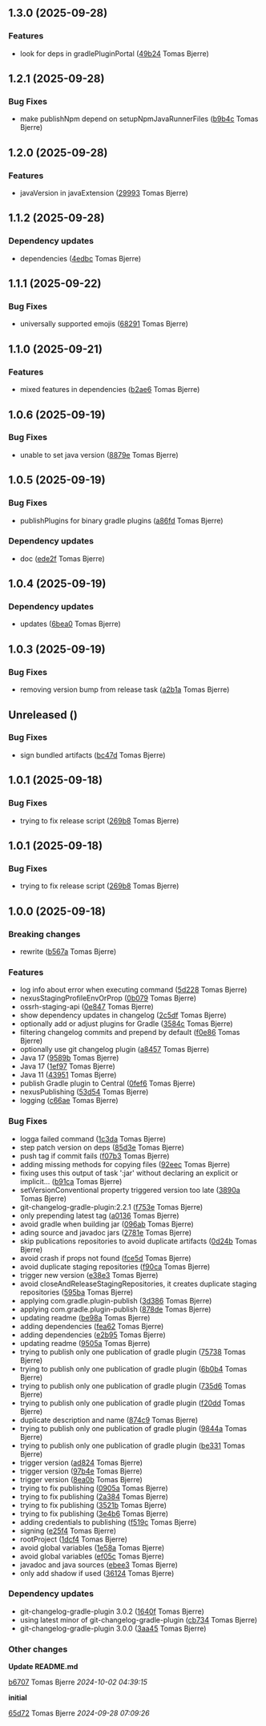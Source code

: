 ## 1.3.0 (2025-09-28)

### Features

-  look for deps in gradlePluginPortal ([49b24](https://github.com/tomasbjerre/gradle-conventions/commit/49b2457439d3985) Tomas Bjerre)  

## 1.2.1 (2025-09-28)

### Bug Fixes

-  make publishNpm depend on setupNpmJavaRunnerFiles ([b9b4c](https://github.com/tomasbjerre/gradle-conventions/commit/b9b4cb068697ef6) Tomas Bjerre)  

## 1.2.0 (2025-09-28)

### Features

-  javaVersion in javaExtension ([29993](https://github.com/tomasbjerre/gradle-conventions/commit/29993fcbcca697e) Tomas Bjerre)  

## 1.1.2 (2025-09-28)

### Dependency updates

- dependencies ([4edbc](https://github.com/tomasbjerre/gradle-conventions/commit/4edbc4d5a2cd38e) Tomas Bjerre)  
## 1.1.1 (2025-09-22)

### Bug Fixes

-  universally supported emojis ([68291](https://github.com/tomasbjerre/gradle-conventions/commit/682914274eb36a5) Tomas Bjerre)  

## 1.1.0 (2025-09-21)

### Features

-  mixed features in dependencies ([b2ae6](https://github.com/tomasbjerre/gradle-conventions/commit/b2ae61115f13fe5) Tomas Bjerre)  

## 1.0.6 (2025-09-19)

### Bug Fixes

-  unable to set java version ([8879e](https://github.com/tomasbjerre/gradle-conventions/commit/8879e657bd2421c) Tomas Bjerre)  

## 1.0.5 (2025-09-19)

### Bug Fixes

-  publishPlugins for binary gradle plugins ([a86fd](https://github.com/tomasbjerre/gradle-conventions/commit/a86fde778b37e0b) Tomas Bjerre)  

### Dependency updates

- doc ([ede2f](https://github.com/tomasbjerre/gradle-conventions/commit/ede2ff0f09cf82d) Tomas Bjerre)  
## 1.0.4 (2025-09-19)

### Dependency updates

- updates ([6bea0](https://github.com/tomasbjerre/gradle-conventions/commit/6bea004428de7c0) Tomas Bjerre)  
## 1.0.3 (2025-09-19)

### Bug Fixes

-  removing version bump from release task ([a2b1a](https://github.com/tomasbjerre/gradle-conventions/commit/a2b1a2b91b073f5) Tomas Bjerre)  

## Unreleased ()

### Bug Fixes

-  sign bundled artifacts ([bc47d](https://github.com/tomasbjerre/gradle-conventions/commit/bc47de52f802c2d) Tomas Bjerre)  

## 1.0.1 (2025-09-18)

### Bug Fixes

-  trying to fix release script ([269b8](https://github.com/tomasbjerre/gradle-conventions/commit/269b878e0dbd308) Tomas Bjerre)  

## 1.0.1 (2025-09-18)

### Bug Fixes

-  trying to fix release script ([269b8](https://github.com/tomasbjerre/gradle-conventions/commit/269b878e0dbd308) Tomas Bjerre)  

## 1.0.0 (2025-09-18)

### Breaking changes

-  rewrite ([b567a](https://github.com/tomasbjerre/gradle-conventions/commit/b567ad9d905c7aa) Tomas Bjerre)  

### Features

-  log info about error when executing command ([5d228](https://github.com/tomasbjerre/gradle-conventions/commit/5d2281abd2a630c) Tomas Bjerre)  
-  nexusStagingProfileEnvOrProp ([0b079](https://github.com/tomasbjerre/gradle-conventions/commit/0b0797ff105601b) Tomas Bjerre)  
-  ossrh-staging-api ([0e847](https://github.com/tomasbjerre/gradle-conventions/commit/0e847703189ee93) Tomas Bjerre)  
-  show dependency updates in changelog ([2c5df](https://github.com/tomasbjerre/gradle-conventions/commit/2c5dfdc4dd662d7) Tomas Bjerre)  
-  optionally add or adjust plugins for Gradle ([3584c](https://github.com/tomasbjerre/gradle-conventions/commit/3584c40042cf11d) Tomas Bjerre)  
-  filtering changelog commits and prepend by default ([f0e86](https://github.com/tomasbjerre/gradle-conventions/commit/f0e86c4761dc5bb) Tomas Bjerre)  
-  optionally use git changelog plugin ([a8457](https://github.com/tomasbjerre/gradle-conventions/commit/a8457dedf6fca1a) Tomas Bjerre)  
-  Java 17 ([9589b](https://github.com/tomasbjerre/gradle-conventions/commit/9589b69d7df079c) Tomas Bjerre)  
-  Java 17 ([1ef97](https://github.com/tomasbjerre/gradle-conventions/commit/1ef97437ad67697) Tomas Bjerre)  
-  Java 11 ([43951](https://github.com/tomasbjerre/gradle-conventions/commit/4395191a115b223) Tomas Bjerre)  
-  publish Gradle plugin to Central ([0fef6](https://github.com/tomasbjerre/gradle-conventions/commit/0fef6f3fb62f66e) Tomas Bjerre)  
-  nexusPublishing ([53d54](https://github.com/tomasbjerre/gradle-conventions/commit/53d54d1d64f4064) Tomas Bjerre)  
-  logging ([c66ae](https://github.com/tomasbjerre/gradle-conventions/commit/c66ae28afcd4ca0) Tomas Bjerre)  

### Bug Fixes

-  logga failed command ([1c3da](https://github.com/tomasbjerre/gradle-conventions/commit/1c3daa817494f7b) Tomas Bjerre)  
-  step patch version on deps ([85d3e](https://github.com/tomasbjerre/gradle-conventions/commit/85d3ec69ba37d91) Tomas Bjerre)  
-  push tag if commit fails ([f07b3](https://github.com/tomasbjerre/gradle-conventions/commit/f07b35178083967) Tomas Bjerre)  
-  adding missing methods for copying files ([92eec](https://github.com/tomasbjerre/gradle-conventions/commit/92eec3411f4048c) Tomas Bjerre)  
-  fixing uses this output of task ':jar' without declaring an explicit or implicit... ([b91ca](https://github.com/tomasbjerre/gradle-conventions/commit/b91ca477ac27afb) Tomas Bjerre)  
-  setVersionConventional property triggered version too late ([3890a](https://github.com/tomasbjerre/gradle-conventions/commit/3890afa180ccf41) Tomas Bjerre)  
-  git-changelog-gradle-plugin:2.2.1 ([f753e](https://github.com/tomasbjerre/gradle-conventions/commit/f753ec42b2eac2a) Tomas Bjerre)  
-  only prepending latest tag ([a0136](https://github.com/tomasbjerre/gradle-conventions/commit/a01360a56680ef9) Tomas Bjerre)  
-  avoid gradle when building jar ([096ab](https://github.com/tomasbjerre/gradle-conventions/commit/096ab7bc362e494) Tomas Bjerre)  
-  ading source and javadoc jars ([2781e](https://github.com/tomasbjerre/gradle-conventions/commit/2781e7048997f3d) Tomas Bjerre)  
-  skip publications repositories to avoid duplicate artifacts ([0d24b](https://github.com/tomasbjerre/gradle-conventions/commit/0d24b4149e6e59f) Tomas Bjerre)  
-  avoid crash if props not found ([fce5d](https://github.com/tomasbjerre/gradle-conventions/commit/fce5d146388d010) Tomas Bjerre)  
-  avoid duplicate staging repositories ([f90ca](https://github.com/tomasbjerre/gradle-conventions/commit/f90ca46c35939a8) Tomas Bjerre)  
-  trigger new version ([e38e3](https://github.com/tomasbjerre/gradle-conventions/commit/e38e3b6b012054c) Tomas Bjerre)  
-  avoid closeAndReleaseStagingRepositories, it creates duplicate staging repositories ([595ba](https://github.com/tomasbjerre/gradle-conventions/commit/595bac0fa78a284) Tomas Bjerre)  
-  applying com.gradle.plugin-publish ([3d386](https://github.com/tomasbjerre/gradle-conventions/commit/3d38689cc2a9591) Tomas Bjerre)  
-  applying com.gradle.plugin-publish ([878de](https://github.com/tomasbjerre/gradle-conventions/commit/878de116d03bb1b) Tomas Bjerre)  
-  updating readme ([be98a](https://github.com/tomasbjerre/gradle-conventions/commit/be98a3192845800) Tomas Bjerre)  
-  adding dependencies ([fea62](https://github.com/tomasbjerre/gradle-conventions/commit/fea62a95d61eb81) Tomas Bjerre)  
-  adding dependencies ([e2b95](https://github.com/tomasbjerre/gradle-conventions/commit/e2b95495b405563) Tomas Bjerre)  
-  updating readme ([9505a](https://github.com/tomasbjerre/gradle-conventions/commit/9505a1c58d50a3f) Tomas Bjerre)  
-  trying to publish only one publication of gradle plugin ([75738](https://github.com/tomasbjerre/gradle-conventions/commit/757386bcea97a9e) Tomas Bjerre)  
-  trying to publish only one publication of gradle plugin ([6b0b4](https://github.com/tomasbjerre/gradle-conventions/commit/6b0b4dadb9852ab) Tomas Bjerre)  
-  trying to publish only one publication of gradle plugin ([735d6](https://github.com/tomasbjerre/gradle-conventions/commit/735d699f7153e92) Tomas Bjerre)  
-  trying to publish only one publication of gradle plugin ([f20dd](https://github.com/tomasbjerre/gradle-conventions/commit/f20dd5d707e9117) Tomas Bjerre)  
-  duplicate description and name ([874c9](https://github.com/tomasbjerre/gradle-conventions/commit/874c90a0d4038f2) Tomas Bjerre)  
-  trying to publish only one publication of gradle plugin ([9844a](https://github.com/tomasbjerre/gradle-conventions/commit/9844afc15e3dd95) Tomas Bjerre)  
-  trying to publish only one publication of gradle plugin ([be331](https://github.com/tomasbjerre/gradle-conventions/commit/be3318fdd8a9bb8) Tomas Bjerre)  
-  trigger version ([ad824](https://github.com/tomasbjerre/gradle-conventions/commit/ad8249ed1039e2d) Tomas Bjerre)  
-  trigger version ([97b4e](https://github.com/tomasbjerre/gradle-conventions/commit/97b4e4e2ba738fa) Tomas Bjerre)  
-  trigger version ([8ea0b](https://github.com/tomasbjerre/gradle-conventions/commit/8ea0b4d989ada47) Tomas Bjerre)  
-  trying to fix publishing ([0905a](https://github.com/tomasbjerre/gradle-conventions/commit/0905a4b9fc6e13a) Tomas Bjerre)  
-  trying to fix publishing ([2a384](https://github.com/tomasbjerre/gradle-conventions/commit/2a38488d4155abc) Tomas Bjerre)  
-  trying to fix publishing ([3521b](https://github.com/tomasbjerre/gradle-conventions/commit/3521b27cb2111ad) Tomas Bjerre)  
-  trying to fix publishing ([3e4b6](https://github.com/tomasbjerre/gradle-conventions/commit/3e4b6de14a56c84) Tomas Bjerre)  
-  adding credentials to publishing ([f519c](https://github.com/tomasbjerre/gradle-conventions/commit/f519ccf7949bf64) Tomas Bjerre)  
-  signing ([e25f4](https://github.com/tomasbjerre/gradle-conventions/commit/e25f4e97e7e8723) Tomas Bjerre)  
-  rootProject ([1dcf4](https://github.com/tomasbjerre/gradle-conventions/commit/1dcf4e157dff652) Tomas Bjerre)  
-  avoid global variables ([1e58a](https://github.com/tomasbjerre/gradle-conventions/commit/1e58ad58c1b6eb8) Tomas Bjerre)  
-  avoid global variables ([ef05c](https://github.com/tomasbjerre/gradle-conventions/commit/ef05c08edeca620) Tomas Bjerre)  
-  javadoc and java sources ([ebee3](https://github.com/tomasbjerre/gradle-conventions/commit/ebee3056fb2f745) Tomas Bjerre)  
-  only add shadow if used ([36124](https://github.com/tomasbjerre/gradle-conventions/commit/36124e436443af3) Tomas Bjerre)  

### Dependency updates

- git-changelog-gradle-plugin 3.0.2 ([1640f](https://github.com/tomasbjerre/gradle-conventions/commit/1640f4cfc1e7f0f) Tomas Bjerre)  
- using latest minor of git-changelog-gradle-plugin ([cb734](https://github.com/tomasbjerre/gradle-conventions/commit/cb7343280ec496d) Tomas Bjerre)  
- git-changelog-gradle-plugin 3.0.0 ([3aa45](https://github.com/tomasbjerre/gradle-conventions/commit/3aa45dd74adf9fa) Tomas Bjerre)  
### Other changes

**Update README.md**


[b6707](https://github.com/tomasbjerre/gradle-conventions/commit/b67073d8857c3aa) Tomas Bjerre *2024-10-02 04:39:15*

**initial**


[65d72](https://github.com/tomasbjerre/gradle-conventions/commit/65d72d8a36ae6c1) Tomas Bjerre *2024-09-28 07:09:26*



